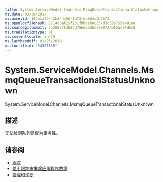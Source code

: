 ```yaml
---
title: System.ServiceModel.Channels.MsmqQueueTransactionalStatusUnknown
ms.date: 03/30/2017
ms.assetid: 193a1a73-42b8-4a98-9a72-ec06ad6b3073
ms.openlocfilehash: 2314c8ab15f131fbbdab00537d3c53b755e402e8
ms.sourcegitcommit: 6b308cf6d627d78ee36dbbae8972a310ac7fd6c8
ms.translationtype: MT
ms.contentlocale: zh-CN
ms.lasthandoff: 01/23/2019
ms.locfileid: "54501130"
---
```

# <a name="systemservicemodelchannelsmsmqqueuetransactionalstatusunknown"></a>System.ServiceModel.Channels.MsmqQueueTransactionalStatusUnknown
System.ServiceModel.Channels.MsmqQueueTransactionalStatusUnknown  
  
## <a name="description"></a>描述  
 无法检测队列是否为事务性。  
  
## <a name="see-also"></a>请参阅
- [跟踪](../../../../../docs/framework/wcf/diagnostics/tracing/index.md)
- [使用跟踪来排除应用程序故障](../../../../../docs/framework/wcf/diagnostics/tracing/using-tracing-to-troubleshoot-your-application.md)
- [管理和诊断](../../../../../docs/framework/wcf/diagnostics/index.md)
